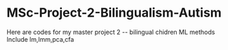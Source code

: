 # MSc-Project-2-Bilingualism-Autism
Here are codes for my master project 2 -- bilingual chidren  ML methods Include lm,lmm,pca,cfa
